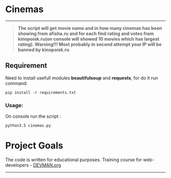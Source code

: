 # Cinemas
____
> **The script will get movie name and in how many cinemas has been showing from afisha.ru and for each find rating and votes from kinopoisk.ru(on console will showed 10 movies which has largest rating). Warning!!! Most probably in second attempt your IP will be banned by kinopoisk.ru**

## Requirement
Need to install usefull modules **beautifulsoup** and **requests**, for do it run command:
```
pip install -r requirements.txt
```
### Usage:
On console run the script :
```
python3.5 cinemas.py

```
# Project Goals

The code is written for educational purposes. Training course for web-developers - [DEVMAN.org](https://devman.org)
____


